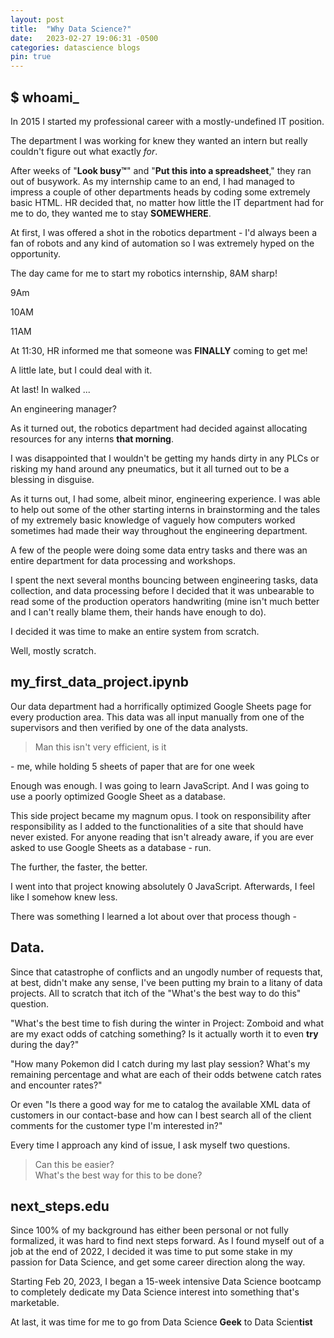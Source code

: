 ```yaml
---
layout: post
title:  "Why Data Science?"
date:   2023-02-27 19:06:31 -0500
categories: datascience blogs
pin: true
---
```


## $ whoami_

In 2015 I started my professional career with a mostly-undefined IT position.

The department I was working for knew they wanted an intern but really couldn't
figure out what exactly _for_.

After weeks of "**Look busy™**" and "**Put this into a spreadsheet**," they ran out of
busywork. As my internship came to an end, I had managed to impress a couple
of other departments heads by coding some extremely basic HTML. HR decided that,
no matter how little the IT department had for me to do, they wanted me to stay
**SOMEWHERE**.

At first, I was offered a shot in the robotics department - I'd always been a
fan of robots and any kind of automation so I was extremely hyped on the
opportunity.

The day came for me to start my robotics internship, 8AM sharp!

9Am

10AM

11AM

At 11:30, HR informed me that someone was **FINALLY** coming to get me!

A little late, but I could deal with it.

At last! In walked ...

An engineering manager?

As it turned out, the robotics department had decided against allocating
resources for any interns **that morning**.

I was disappointed that I wouldn't be getting my hands dirty in any PLCs
or risking my hand around any pneumatics, but it all turned out to be a
blessing in disguise.

As it turns out, I had some, albeit minor, engineering experience. I was able
to help out some of the other starting interns in brainstorming and the tales
of my extremely basic knowledge of vaguely how computers worked sometimes had
made their way throughout the engineering department.

A few of the people were doing some data entry tasks and there was an entire
department for data processing and workshops.

I spent the next several months bouncing between engineering tasks, data
collection, and data processing before I decided that it was unbearable to
read some of the production operators handwriting (mine isn't much better and
I can't really blame them, their hands have enough to do).

I decided it was time to make an entire system from scratch.

Well, mostly scratch.

## my_first_data_project.ipynb

Our data department had a horrifically optimized Google Sheets page for
every production area. This data was all input manually from one of the
supervisors and then verified by one of the data analysts.

> Man this isn't very efficient, is it

\- me, while holding 5 sheets of paper that are for one week

Enough was enough. I was going to learn JavaScript. And I was going to
use a poorly optimized Google Sheet as a database.

This side project became my magnum opus. I took on responsibility after
responsibility as I added to the functionalities of a site that should
have never existed. For anyone reading that isn't already aware, if you
are ever asked to use Google Sheets as a database - run.

The further, the faster, the better.

I went into that project knowing absolutely 0 JavaScript. Afterwards, I
feel like I somehow knew less.

There was something I learned a lot about over that process though - 

## Data.

Since that catastrophe of conflicts and an ungodly number of requests that,
at best, didn't make any sense, I've been putting my brain to a litany of
data projects. All to scratch that itch of the "What's the best way to do
this" question.

"What's the best time to fish during the winter in Project:
Zomboid and what are my exact odds of catching something? Is it actually
worth it to even **try** during the day?"

"How many Pokemon did I catch during my last play session? What's my
remaining percentage and what are each of their odds betwene catch rates
and encounter rates?"

Or even "Is there a good way for me to catalog the available XML data of
customers in our contact-base and how can I best search all of the client
comments for the customer type I'm interested in?"

Every time I approach any kind of issue, I ask myself two questions.
> Can this be easier? \
> What's the best way for this to be done?

## next_steps.edu

Since 100% of my background has either been personal or not fully
formalized, it was hard to find next steps forward. As I found myself out
of a job at the end of 2022, I decided it was time to put some stake in
my passion for Data Science, and get some career direction along the way.

Starting Feb 20, 2023, I began a 15-week intensive Data Science bootcamp
to completely dedicate my Data Science interest into something that's
marketable.

At last, it was time for me to go from Data Science **Geek** to Data
Scien**tist**
